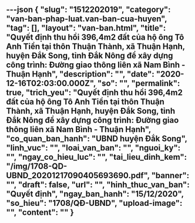 ---json
{
    "slug": "1512202019",
    "category": "van-ban-phap-luat.van-ban-cua-huyen",
    "tag": [],
    "layout": "van-ban.html",
    "title": "Quyết định thu hồi 396,4m2 đất của hộ ông Tô Anh Tiền  tại thôn Thuận Thành, xã Thuận Hạnh, huyện Đắk Song, tỉnh Đắk Nông để xây dựng công trình: Đường giao thông liên xã Nam Bình - Thuận Hạnh",
    "description": "",
    "date": "2020-12-16T02:03:00.000Z",
    "so": "",
    "permalink": true,
    "trich_yeu": "Quyết định thu hồi 396,4m2 đất của hộ ông Tô Anh Tiền  tại thôn Thuận Thành, xã Thuận Hạnh, huyện Đắk Song, tỉnh Đắk Nông để xây dựng công trình: Đường giao thông liên xã Nam Bình - Thuận Hạnh",
    "co_quan_ban_hanh": "UBND huyện Đắk Song",
    "linh_vuc": "",
    "loai_van_ban": "",
    "nguoi_ky": "",
    "ngay_co_hieu_luc": "",
    "tai_lieu_dinh_kem": "/img/1708-QD-UBND_20201217090405693690.pdf",
    "banner": "",
    "draft": false,
    "url": "",
    "hinh_thuc_van_ban": "Quyết định",
    "ngay_ban_hanh": "15/12/2020",
    "so_hieu": "1708/QĐ-UBND",
    "upload-image": "",
    "__content__": ""
}
---
